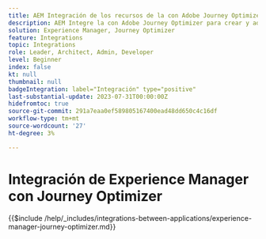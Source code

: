 ```yaml
---
title: AEM Integración de los recursos de la con Adobe Journey Optimizer
description: AEM Integre la con Adobe Journey Optimizer para crear y administrar recorridos de cliente.
solution: Experience Manager, Journey Optimizer
feature: Integrations
topic: Integrations
role: Leader, Architect, Admin, Developer
level: Beginner
index: false
kt: null
thumbnail: null
badgeIntegration: label="Integración" type="positive"
last-substantial-update: 2023-07-31T00:00:00Z
hidefromtoc: true
source-git-commit: 291a7eaa0ef589805167400ead48dd650c4c16df
workflow-type: tm+mt
source-wordcount: '27'
ht-degree: 3%

---
```



# Integración de Experience Manager con Journey Optimizer

{{$include /help/_includes/integrations-between-applications/experience-manager-journey-optimizer.md}}
